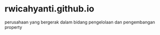 # rwicahyanti.github.io
perusahaan yang bergerak dalam bidang pengelolaan dan pengembangan property

